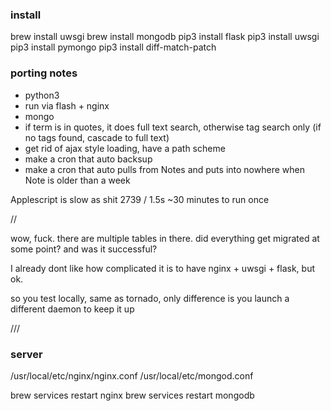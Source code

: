 ### install

brew install uwsgi
brew install mongodb
pip3 install flask
pip3 install uwsgi
pip3 install pymongo
pip3 install diff-match-patch


### porting notes
- python3
- run via flash + nginx
- mongo
- if term is in quotes, it does full text search, otherwise tag search only (if no tags found, cascade to full text)
- get rid of ajax style loading, have a path scheme
- make a cron that auto backsup
- make a cron that auto pulls from Notes and puts into nowhere when Note is older than a week

Applescript is slow as shit
2739 / 1.5s
~30 minutes to run once


//

wow, fuck. there are multiple tables in there. did everything get migrated at some point? and was it successful?

I already dont like how complicated it is to have nginx + uwsgi + flask, but ok.

so you test locally, same as tornado, only difference is you launch a different daemon to keep it up


///


### server

/usr/local/etc/nginx/nginx.conf 
/usr/local/etc/mongod.conf

brew services restart nginx
brew services restart mongodb

